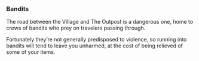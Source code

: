 ### Bandits
The road between the Village and The Outpost is a dangerous one, home to crews of bandits who prey on
  travelers passing through.

Fortunately they’re not generally predisposed to violence, so running into bandits will tend to leave you unharmed,
  at the cost of being relieved of some of your items.


